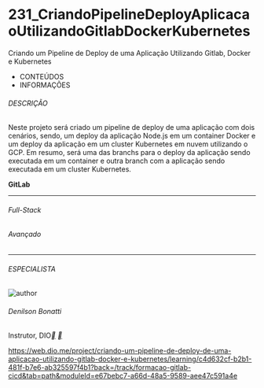 # 231_CriandoPipelineDeployAplicacaoUtilizandoGitlabDockerKubernetes
 Criando um Pipeline de Deploy de uma Aplicação Utilizando Gitlab, Docker e Kubernetes



- CONTEÚDOS
- INFORMAÇÕES

###### DESCRIÇÃO

Neste projeto será criado um pipeline de deploy de uma aplicação com dois cenários, sendo, um deploy da aplicação Node.js em um container Docker e um deploy da aplicação em um cluster Kubernetes em nuvem utilizando o GCP. Em resumo, será uma das branchs para o deploy da aplicação sendo executada em um container e outra branch com a aplicação sendo executada em um cluster Kubernetes.

**GitLab**

------

###### Full-Stack

###### Avançado

------

###### ESPECIALISTA

![author](https://hermes.digitalinnovation.one/users/author/photos/06d27a77-5a11-48fb-9c16-e0c692091bd9.png)

###### Denilson Bonatti

Instrutor, DIO[**](https://www.linkedin.com/in/denilson-bonatti-54a14529/) [**](https://github.com/denilsonbonatti)



https://web.dio.me/project/criando-um-pipeline-de-deploy-de-uma-aplicacao-utilizando-gitlab-docker-e-kubernetes/learning/c4d632cf-b2b1-481f-b7e6-ab325597f4b1?back=/track/formacao-gitlab-cicd&tab=path&moduleId=e67bebc7-a66d-48a5-9589-aee47c591a4e
